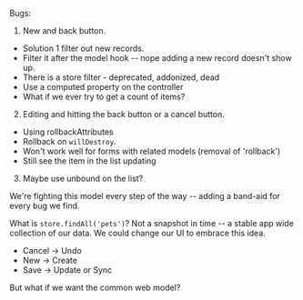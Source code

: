 Bugs:

1. New and back button.

  - Solution 1 filter out new records.
  - Filter it after the model hook -- nope adding a new record doesn't show up.
  - There is a store filter - deprecated, addonized, dead
  - Use a computed property on the controller
  - What if we ever try to get a count of items?

2. Editing and hitting the back button or a cancel button.

  - Using rollbackAttributes
  - Rollback on `willDestroy`.
  - Won't work well for forms with related models (removal of 'rollback')
  - Still see the item in the list updating

3. Maybe use unbound on the list?

We're fighting this model every step of the way -- adding a band-aid for every
bug we find.

What is `store.findAll('pets')`? Not a snapshot in time -- a stable app wide
collection of our data. We could change our UI to embrace this idea.

* Cancel -> Undo
* New -> Create
* Save -> Update or Sync

But what if we want the common web model?


